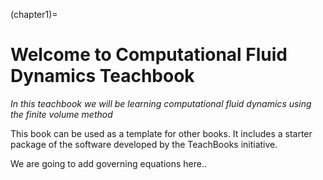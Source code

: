 (chapter1)=
# Welcome to Computational Fluid Dynamics Teachbook

_In this teachbook we will be learning computational fluid dynamics using the finite volume method_

This book can be used as a template for other books. It includes a starter package of the software developed by the TeachBooks initiative.

We are going to add governing equations here..

